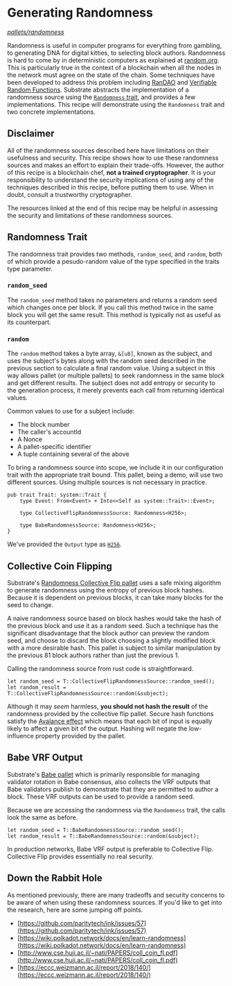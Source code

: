 # Generating Randomness
*[pallets/randomness](https://github.com/substrate-developer-hub/recipes/tree/master/pallets/randomness/)*

Randomness is useful in computer programs for everything from gambling, to generating DNA for digital kitties, to selecting block authors. Randomness is hard to come by in deterministic computers as explained at [random.org](https://www.random.org/randomness/). This is particularly true in the context of a blockchain when all the nodes in the network must agree on the state of the chain. Some techniques have been developed to address this problem including [RanDAO](https://github.com/randao/randao) and [Verifiable Random Functions](https://en.wikipedia.org/wiki/Verifiable_random_function). Substrate abstracts the implementation of a randomness source using the [`Randomness` trait](https://crates.parity.io/frame_support/traits/trait.Randomness.html), and provides a few implementations. This recipe will demonstrate using the `Randomness` trait and two concrete implementations.

## Disclaimer

All of the randomness sources described here have limitations on their usefulness and security. This recipe shows how to use these randomness sources and makes an effort to explain their trade-offs. However, the author of this recipe is a blockchain chef, **not a trained cryptographer**. It is your responsibility to understand the security implications of using any of the techniques described in this recipe, before putting them to use. When in doubt, consult a trustworthy cryptographer.

The resources linked at the end of this recipe may be helpful in assessing the security and limitations of these randomness sources.

## Randomness Trait

The randomness trait provides two methods, `random_seed`, and `random`, both of which provide a pesudo-random value of the type specified in the traits type parameter.

### `random_seed`

The `random_seed` method takes no parameters and returns a random seed which changes once per block. If you call this method twice in the same block you will get the same result. This method is typically not as useful as its counterpart.

### `random`

The `random` method takes a byte array, `&[u8]`, known as the subject, and uses the subject's bytes along with the random seed described in the previous section to calculate a final random value. Using a subject in this way allows pallet (or multiple pallets) to seek randomness in the same block and get different results. The subject does not add entropy or security to the generation process, it merely prevents each call from returning identical values.

Common values to use for a subject include:
* The block number
* The caller's accountId
* A Nonce
* A pallet-specific identifier
* A tuple containing several of the above

To bring a randomness source into scope, we include it in our configuration trait with the appropriate trait bound. This pallet, being a demo, will use two different sources. Using multiple sources is not necessary in practice.

```rust, ignore
pub trait Trait: system::Trait {
	type Event: From<Event> + Into<<Self as system::Trait>::Event>;

	type CollectiveFlipRandomnessSource: Randomness<H256>;

	type BabeRandomnessSource: Randomness<H256>;
}
```

We've provided the `Output` type as [`H256`](https://crates.parity.io/sp_core/struct.H256.html).

## Collective Coin Flipping

Substrate's [Randomness Collective Flip pallet](https://crates.parity.io/pallet_randomness_collective_flip/index.html) uses a safe mixing algorithm to generate randomness using the entropy of previous block hashes. Because it is dependent on previous blocks, it can take many blocks for the seed to change.

A naive randomness source based on block hashes would take the hash of the previous block and use it as a random seed. Such a technique has the significant disadvantage that the block author can preview the random seed, and choose to discard the block choosing a slightly modified block with a more desirable hash. This pallet is subject to similar manipulation by the previous 81 block authors rather than just the previous 1.

Calling the randomness source from rust code is straightforward.

```rust, ignore
let random_seed = T::CollectiveFlipRandomnessSource::random_seed();
let random_result = T::CollectiveFlipRandomnessSource::random(&subject);
```

Although it may _seem_ harmless, **you should not hash the result** of the randomness provided by the collective flip pallet. Secure hash functions satisfy the [Avalance effect](https://en.wikipedia.org/wiki/Avalanche_effect) which means that each bit of input is equally likely to affect a given bit of the output. Hashing will negate the low-influence property provided by the pallet.

## Babe VRF Output

Substrate's [Babe pallet](https://crates.parity.io/pallet_babe/index.html) which is primarily responsible for managing validator rotation in Babe consensus, also collects the VRF outputs that Babe validators publish to demonstrate that they are permitted to author a block. These VRF outputs can be used to provide a random seed.

Because we are accessing the randomness via the `Randomness` trait, the calls look the same as before.

```rust, ignore
let random_seed = T::BabeRandomnessSource::random_seed();
let random_result = T::BabeRandomnessSource::random(&subject);
```

In production networks, Babe VRF output is preferable to Collective Flip. Collective Flip provides essentially no real security.

## Down the Rabbit Hole

As mentioned previously, there are many tradeoffs and security concerns to be aware of when using these randomness sources. If you'd like to get into the research, here are some jumping off points.

* [https://github.com/paritytech/ink/issues/57](https://github.com/paritytech/ink/issues/57)
* [https://wiki.polkadot.network/docs/en/learn-randomness](https://wiki.polkadot.network/docs/en/learn-randomness)
* [http://www.cse.huji.ac.il/~nati/PAPERS/coll_coin_fl.pdf](http://www.cse.huji.ac.il/~nati/PAPERS/coll_coin_fl.pdf)
* [https://eccc.weizmann.ac.il/report/2018/140/](https://eccc.weizmann.ac.il/report/2018/140/)
